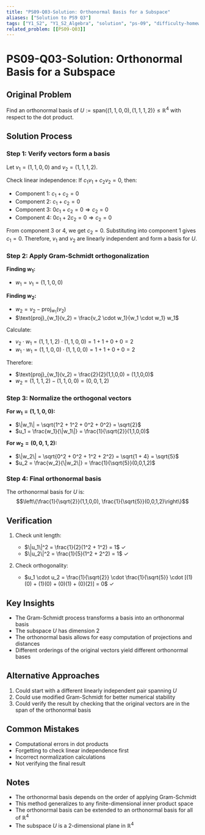 ```yaml
---
title: "PS09-Q03-Solution: Orthonormal Basis for a Subspace"
aliases: ["Solution to PS9 Q3"]
tags: ["Y1_S2", "Y1_S2_Algebra", "solution", "ps-09", "difficulty-homework", "gram-schmidt", "orthonormal-basis"]
related_problem: [[PS09-Q03]]
---
```


# PS09-Q03-Solution: Orthonormal Basis for a Subspace

## Original Problem
Find an orthonormal basis of $U := \text{span}\{(1,1,0,0), (1,1,1,2)\} \leq \mathbb{R}^4$ with respect to the dot product.

## Solution Process

### Step 1: Verify vectors form a basis
Let $v_1 = (1,1,0,0)$ and $v_2 = (1,1,1,2)$.

Check linear independence: If $c_1 v_1 + c_2 v_2 = 0$, then:
- Component 1: $c_1 + c_2 = 0$
- Component 2: $c_1 + c_2 = 0$
- Component 3: $0c_1 + c_2 = 0 \Rightarrow c_2 = 0$
- Component 4: $0c_1 + 2c_2 = 0 \Rightarrow c_2 = 0$

From component 3 or 4, we get $c_2 = 0$. Substituting into component 1 gives $c_1 = 0$.
Therefore, $v_1$ and $v_2$ are linearly independent and form a basis for $U$.

### Step 2: Apply Gram-Schmidt orthogonalization
**Finding $w_1$:**
- $w_1 = v_1 = (1,1,0,0)$

**Finding $w_2$:**
- $w_2 = v_2 - \text{proj}_{w_1}(v_2)$
- $\text{proj}_{w_1}(v_2) = \frac{v_2 \cdot w_1}{w_1 \cdot w_1} w_1$

Calculate:
- $v_2 \cdot w_1 = (1,1,1,2) \cdot (1,1,0,0) = 1 + 1 + 0 + 0 = 2$
- $w_1 \cdot w_1 = (1,1,0,0) \cdot (1,1,0,0) = 1 + 1 + 0 + 0 = 2$

Therefore:
- $\text{proj}_{w_1}(v_2) = \frac{2}{2}(1,1,0,0) = (1,1,0,0)$
- $w_2 = (1,1,1,2) - (1,1,0,0) = (0,0,1,2)$

### Step 3: Normalize the orthogonal vectors
**For $w_1 = (1,1,0,0)$:**
- $\|w_1\| = \sqrt{1^2 + 1^2 + 0^2 + 0^2} = \sqrt{2}$
- $u_1 = \frac{w_1}{\|w_1\|} = \frac{1}{\sqrt{2}}(1,1,0,0)$

**For $w_2 = (0,0,1,2)$:**
- $\|w_2\| = \sqrt{0^2 + 0^2 + 1^2 + 2^2} = \sqrt{1 + 4} = \sqrt{5}$
- $u_2 = \frac{w_2}{\|w_2\|} = \frac{1}{\sqrt{5}}(0,0,1,2)$

### Step 4: Final orthonormal basis
The orthonormal basis for $U$ is:
$$\left\{\frac{1}{\sqrt{2}}(1,1,0,0), \frac{1}{\sqrt{5}}(0,0,1,2)\right\}$$

## Verification
1. Check unit length:
   - $\|u_1\|^2 = \frac{1}{2}(1^2 + 1^2) = 1$ ✓
   - $\|u_2\|^2 = \frac{1}{5}(1^2 + 2^2) = 1$ ✓

2. Check orthogonality:
   - $u_1 \cdot u_2 = \frac{1}{\sqrt{2}} \cdot \frac{1}{\sqrt{5}} \cdot [(1)(0) + (1)(0) + (0)(1) + (0)(2)] = 0$ ✓

## Key Insights
- The Gram-Schmidt process transforms a basis into an orthonormal basis
- The subspace $U$ has dimension 2
- The orthonormal basis allows for easy computation of projections and distances
- Different orderings of the original vectors yield different orthonormal bases

## Alternative Approaches
1. Could start with a different linearly independent pair spanning $U$
2. Could use modified Gram-Schmidt for better numerical stability
3. Could verify the result by checking that the original vectors are in the span of the orthonormal basis

## Common Mistakes
- Computational errors in dot products
- Forgetting to check linear independence first
- Incorrect normalization calculations
- Not verifying the final result

## Notes
- The orthonormal basis depends on the order of applying Gram-Schmidt
- This method generalizes to any finite-dimensional inner product space
- The orthonormal basis can be extended to an orthonormal basis for all of $\mathbb{R}^4$
- The subspace $U$ is a 2-dimensional plane in $\mathbb{R}^4$
